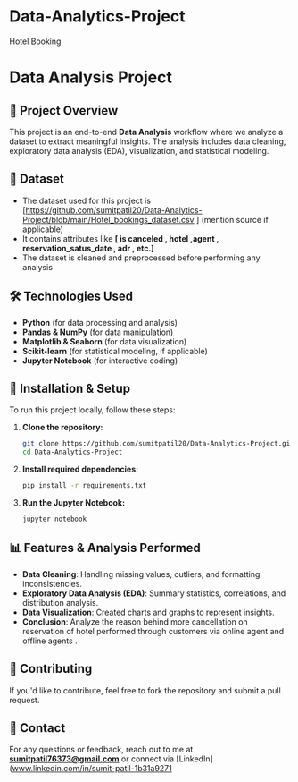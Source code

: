 # Data-Analytics-Project

Hotel Booking

# Data Analysis Project

## 📌 Project Overview
This project is an end-to-end **Data Analysis** workflow where we analyze a dataset to extract meaningful insights. The analysis includes data cleaning, exploratory data analysis (EDA), visualization, and statistical modeling.

## 📂 Dataset
- The dataset used for this project is [https://github.com/sumitpatil20/Data-Analytics-Project/blob/main/Hotel_bookings_dataset.csv ] (mention source if applicable)
- It contains attributes like **[ is canceled , hotel ,agent , reservation_satus_date , adr , etc.]**
- The dataset is cleaned and preprocessed before performing any analysis

## 🛠 Technologies Used
- **Python** (for data processing and analysis)
- **Pandas & NumPy** (for data manipulation)
- **Matplotlib & Seaborn** (for data visualization)
- **Scikit-learn** (for statistical modeling, if applicable)
- **Jupyter Notebook** (for interactive coding)

## 🚀 Installation & Setup
To run this project locally, follow these steps:

1. **Clone the repository:**
   ```bash
   git clone https://github.com/sumitpatil20/Data-Analytics-Project.git
   cd Data-Analytics-Project

   ```

2. **Install required dependencies:**
   ```bash
   pip install -r requirements.txt
   ```

3. **Run the Jupyter Notebook:**
   ```bash
   jupyter notebook
   ```

## 📊 Features & Analysis Performed
- **Data Cleaning**: Handling missing values, outliers, and formatting inconsistencies.
- **Exploratory Data Analysis (EDA)**: Summary statistics, correlations, and distribution analysis.
- **Data Visualization**: Created charts and graphs to represent insights.
- **Conclusion**: Analyze the reason behind more cancellation on reservation of hotel performed through customers via online agent and offline agents . 


## 🤝 Contributing
If you'd like to contribute, feel free to fork the repository and submit a pull request.

## 📩 Contact
For any questions or feedback, reach out to me at **sumitpatil76373@gmail.com** or connect via [LinkedIn](www.linkedin.com/in/sumit-patil-1b31a9271


